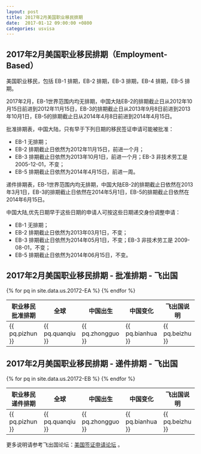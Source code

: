 ```yaml
---
layout: post
title: 2017年2月美国职业移民排期
date:  2017-01-12 09:00:00 +0800
categories: usvisa
---
```


## 2017年2月美国职业移民排期（Employment-Based）

美国职业移民，包括 EB-1 排期，EB-2 排期，EB-3 排期，EB-4 排期，EB-5 排期。

2017年2月，EB-1世界范围内均无排期，中国大陆EB-2的排期截止日从2012年10月15日前进到2012年11月15日，EB-3的排期截止日从2013年9月8日前进到2013年10月1日，EB-5的排期截止日从2014年4月8日前进到2014年4月15日。

批准排期表，中国大陆，只有早于下列日期的移民签证申请可能被批准：

- EB-1 无排期；
- EB-2 排期截止日依然为2012年11月15日，前进一个月；
- EB-3 排期截止日依然为2013年10月1日，前进一个月；EB-3 非技术劳工是 2005-12-01，不变；
- EB-5 排期截止日依然为2014年4月15日，前进一周。

递件排期表，EB-1世界范围内均无排期，中国大陆EB-2的排期截止日依然在2013年3月1日，EB-3的排期截止日依然在2014年5月1日，EB-5的排期截止日依然在2014年6月15日。

中国大陆,优先日期早于这些日期的申请人可按这些日期递交身份调整申请：

- EB-1 无排期；
- EB-2 排期截止日依然为2013年03月1日，不变；
- EB-3 排期截止日依然为2014年05月1日，不变；EB-3 非技术劳工是 2009-08-01，不变；
- EB-5 排期截止日依然为2014年06月15日，不变。

## 2017年2月美国职业移民排期 - 批准排期 - 飞出国

<table>
  <thead>
    <tr>
      <th>职业移民批准排期</th>
      <th>全球</th>
      <th>中国出生</th>
      <th>中国变化</th>
      <th>飞出国说明</th>
    </tr>
  </thead>
  <tbody>
{% for pq in site.data.us.20172-EA %}
    <tr>
      <td>{{ pq.pizhun }}</td>
      <td>{{ pq.quanqiu }}</td>
      <td>{{ pq.zhongguo }}</td>
      <td>{{ pq.bianhua }}</td>
      <td>{{ pq.beizhu }}</td>
    </tr>
{% endfor %}
  </tbody>
</table>

## 2017年2月美国职业移民排期 - 递件排期 - 飞出国

<table>
  <thead>
    <tr>
      <th>职业移民递件排期</th>
      <th>全球</th>
      <th>中国出生</th>
      <th>中国变化</th>
      <th>飞出国说明</th>
    </tr>
  </thead>
  <tbody>
{% for pq in site.data.us.20172-EB %}
    <tr>
      <td>{{ pq.pizhun }}</td>
      <td>{{ pq.quanqiu }}</td>
      <td>{{ pq.zhongguo }}</td>
      <td>{{ pq.bianhua }}</td>
      <td>{{ pq.beizhu }}</td>
    </tr>
{% endfor %}
  </tbody>
</table>

更多说明请参考飞出国论坛：<a href="http://bbs.fcgvisa.com/c/usavisa" target="blank">美国签证申请论坛</a> 。

